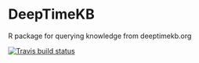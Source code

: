 # DeepTimeKB
R package for querying knowledge from deeptimekb.org
  <!-- badges: start -->
  [![Travis build status](https://travis-ci.com/xgmachina/DeepTimeKB.svg?branch=master)](https://travis-ci.com/xgmachina/DeepTimeKB)
  <!-- badges: end -->
